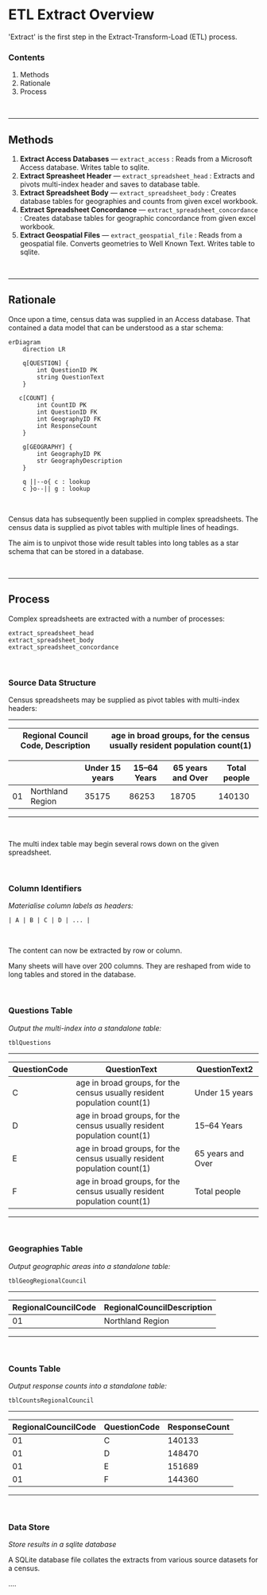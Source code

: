 <!--docs\etl\extract\README.md-->



ETL Extract Overview 
====================

'Extract' is the first step in the Extract-Transform-Load (ETL) process.

### Contents

1. Methods
2. Rationale
3. Process 

<br>

-------

Methods 
------- 

1. **Extract Access Databases** — `extract_access` : Reads from a Microsoft Access database. Writes table to sqlite.
2. **Extract Spreasheet Header** — `extract_spreadsheet_head` : Extracts and pivots multi-index header and saves to database table.
3. **Extract Spreadsheet Body** — `extract_spreadsheet_body` : Creates database tables for geographies and counts from given excel workbook.
4. **Extract Spreadsheet Concordance** — `extract_spreadsheet_concordance` : Creates database tables for geographic concordance from given excel workbook.
5. **Extract Geospatial Files** — `extract_geospatial_file` : Reads from a geospatial file. Converts geometries to Well Known Text. Writes table to sqlite. 

<br>

---------

Rationale 
--------- 

Once upon a time, census data was supplied in an Access database. That contained a data model that can be understood as a star schema: 

```mermaid
erDiagram 
    direction LR
    
    q[QUESTION] {
        int QuestionID PK
        string QuestionText
    }
    
   c[COUNT] {
        int CountID PK
        int QuestionID FK
        int GeographyID FK
        int ResponseCount
    }

    g[GEOGRAPHY] {
        int GeographyID PK
        str GeographyDescription
    }

    q ||--o{ c : lookup
    c }o--|| g : lookup

```

<br>

Census data has subsequently been supplied in complex spreadsheets. The census data is supplied as pivot tables with multiple lines of headings. 

The aim is to unpivot those wide result tables into long tables as a star schema that can be stored in a database. 

<br>

------- 

Process 
------- 

Complex spreadsheets are extracted with a number of processes: 
```
extract_spreadsheet_head
extract_spreadsheet_body
extract_spreadsheet_concordance
```
<br>

### Source Data Structure

Census spreadsheets may be supplied as pivot tables with multi-index headers: 

---
Regional Council Code, Description | age in broad groups, for the census usually resident population count(1) |
| --- | --- |

| | | Under 15 years | 15–64 Years | 65 years and Over | Total people |
| --- | --- | -------------- | ----------- | ----------------- | ------------ |
| 01 | Northland Region | 35175 | 86253 | 18705 | 140130 |
---

<br>

The multi index table may begin several rows down on the given spreadsheet.  

<br>

### Column Identifiers 

*Materialise column labels as headers:* 

```
| A | B | C | D | ... | 
```

<br>

The content can now be extracted by row or column. 

Many sheets will have over 200 columns. They are reshaped from wide to long tables and stored in the database. 

<br/>

### Questions Table

*Output the multi-index into a standalone table:* 

`tblQuestions` 

--- 
| QuestionCode | QuestionText | QuestionText2 | 
| ------------ | ------------ | ------------- | 
| C | age in broad groups, for the census usually resident population count(1) | Under 15 years | 
| D | age in broad groups, for the census usually resident population count(1) | 15–64 Years |
| E | age in broad groups, for the census usually resident population count(1) | 65 years and Over |
| F | age in broad groups, for the census usually resident population count(1) | Total people |
---

<br/>

### Geographies Table

*Output geographic areas into a standalone table:* 

`tblGeogRegionalCouncil` 

---
| RegionalCouncilCode | RegionalCouncilDescription | 
| ------------------- | -------------------------- | 
| 01 | Northland Region |
---
<br/>

### Counts Table

*Output response counts into a standalone table:* 

`tblCountsRegionalCouncil`

---
| RegionalCouncilCode | QuestionCode | ResponseCount | 
| ------------------- | ------------ | ------------- | 
| 01 | C | 140133 |
| 01 | D | 148470 |
| 01 | E | 151689 |
| 01 | F | 144360 |
---
<br/>

### Data Store

*Store results in a sqlite database*

A SQLite database file collates the extracts from various source datasets for a census.   


....
